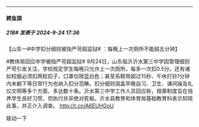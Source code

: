 ﻿
*****

####  鳄鱼頭  
##### 218#       发表于 2024-9-24 17:36

【山东一#中学扣分细则被指严苛超监狱# ：每晚上一次厕所不能超五分钟】

#教体局回应中学被指严苛超监狱# 9月24日，山东临沂沂水第三中学因管理细则严苛引发关注，学校规定学生每晚只允许上一次厕所，每多一次扣0.5分。还有诸如校服必须扣两粒扣子，口罩仅限蓝白色；甚至系鞋带超过15秒、午休打铃1分钟内未躺下等日常行为也纳入扣分范畴。扣分细则涵盖早晚自习、卫生、课间操及礼仪文明等多个方面，多达数十条。沂水第三中学工作人员回应称，规章制度旨在培养学生良好习惯，但执行并非绝对死板。沂水县教育和体育局基础教育科表示知晓此事，并正介入调查。 http://t.cn/A6EUHGoU

联动一下

